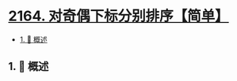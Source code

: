 # [2164. 对奇偶下标分别排序【简单】](https://github.com/tnotesjs/TNotes.leetcode/tree/main/notes/2164.%20%E5%AF%B9%E5%A5%87%E5%81%B6%E4%B8%8B%E6%A0%87%E5%88%86%E5%88%AB%E6%8E%92%E5%BA%8F%E3%80%90%E7%AE%80%E5%8D%95%E3%80%91)

<!-- region:toc -->

- [1. 📝 概述](#1--概述)

<!-- endregion:toc -->

## 1. 📝 概述

